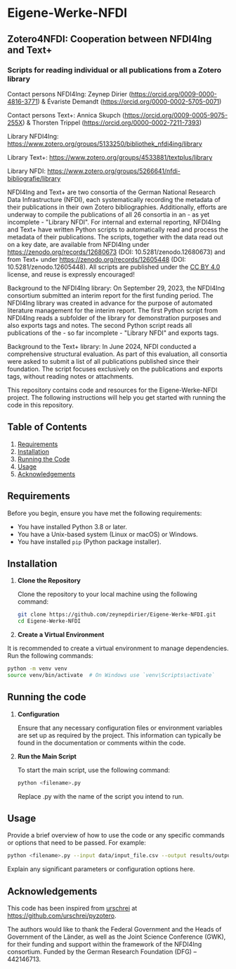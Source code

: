# Eigene-Werke-NFDI
## Zotero4NFDI: Cooperation between NFDI4Ing and Text+ 
### Scripts for reading individual or all publications from a Zotero library

Contact persons NFDI4Ing: Zeynep Dirier (https://orcid.org/0009-0000-4816-3771) 
& Évariste Demandt (https://orcid.org/0000-0002-5705-0071)

Contact persons Text+: Annica Skupch (https://orcid.org/0009-0005-9075-255X) & Thorsten Trippel (https://orcid.org/0000-0002-7211-7393)

Library NFDI4Ing: https://www.zotero.org/groups/5133250/bibliothek_nfdi4ing/library 

Library Text+: https://www.zotero.org/groups/4533881/textplus/library

Library NFDI: https://www.zotero.org/groups/5266641/nfdi-bibliografie/library 

NFDI4Ing and Text+ are two consortia of the German National Research Data Infrastructure (NFDI), each systematically recording the metadata of their publications in their own Zotero bibliographies. Additionally, efforts are underway to compile the publications of all 26 consortia in an - as yet incomplete - "Library NFDI". For internal and external reporting, NFDI4Ing and Text+ have written Python scripts to automatically read and process the metadata of their publications. The scripts, together with the data read out on a key date, are available from NFDI4Ing under https://zenodo.org/records/12680673 (DOI: 10.5281/zenodo.12680673) and from Text+ under https://zenodo.org/records/12605448 (DOI: 10.5281/zenodo.12605448). All scripts are published under the [CC BY 4.0](https://creativecommons.org/licenses/by/4.0/legalcode) license, and reuse is expressly encouraged!

Background to the NFDI4Ing library: On September 29, 2023, the NFDI4Ing consortium submitted an interim report for the first funding period. The NFDI4Ing library was created in advance for the purpose of automated literature management for the interim report. The first Python script from NFDI4Ing reads a subfolder of the library for demonstration purposes and also exports tags and notes. The second Python script reads all publications of the - so far incomplete - "Library NFDI" and exports tags.

Background to the Text+ library: In June 2024, NFDI conducted a comprehensive structural evaluation. As part of this evaluation, all consortia were asked to submit a list of all publications published since their foundation. The script focuses exclusively on the publications and exports tags, without reading notes or attachments.

This repository contains code and resources for the Eigene-Werke-NFDI project. The following instructions will help you get started with running the code in this repository.

## Table of Contents

1. [Requirements](#requirements)
2. [Installation](#installation)
3. [Running the Code](#running-the-code)
4. [Usage](#usage)
5. [Acknowledgements](#acknowledgements)


## Requirements

Before you begin, ensure you have met the following requirements:

- You have installed Python 3.8 or later.
- You have a Unix-based system (Linux or macOS) or Windows.
- You have installed `pip` (Python package installer).

## Installation

1. **Clone the Repository**

   Clone the repository to your local machine using the following command:

   ```sh
   git clone https://github.com/zeynepdirier/Eigene-Werke-NFDI.git
   cd Eigene-Werke-NFDI
   ```
2. **Create a Virtual Environment**

  It is recommended to create a virtual environment to manage dependencies. Run the following commands:

   ```sh
   python -m venv venv
   source venv/bin/activate  # On Windows use `venv\Scripts\activate`
   ```

## Running the code

1. **Configuration** 

   Ensure that any necessary configuration files or environment variables are set up as required by the project. This information can typically be found in the documentation or comments within the code.

2. **Run the Main Script**

   To start the main script, use the following command:
   ```sh
   python <filename>.py
   ```
   Replace <filename>.py with the name of the script you intend to run.

## **Usage**
   Provide a brief overview of how to use the code or any specific commands or options that need to be passed.
   For example:

   ```sh
   python <filename>.py --input data/input_file.csv --output results/output_file.csv
   ```
   Explain any significant parameters or configuration options here.

## **Acknowledgements**
This code has been inspired from [urschrei](https://github.com/urschrei) at https://github.com/urschrei/pyzotero.

The authors would like to thank the Federal Government and the Heads of Government of the Länder, as well as the Joint Science Conference (GWK), for their funding and support within the framework of the NFDI4Ing consortium. Funded by the German Research Foundation (DFG) – 442146713.
